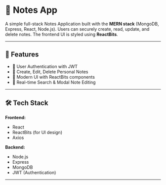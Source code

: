 # 📝 Notes App

A simple full-stack Notes Application built with the **MERN stack** (MongoDB, Express, React, Node.js). Users can securely create, read, update, and delete notes. The frontend UI is styled using **ReactBits**.

---

## 🚀 Features

- 🔐 User Authentication with JWT
- 📄 Create, Edit, Delete Personal Notes
- 🎨 Modern UI with ReactBits components
- 🔎 Real-time Search & Modal Note Editing

---

## 🛠️ Tech Stack

**Frontend:**
- React
- ReactBits (for UI design)
- Axios

**Backend:**
- Node.js
- Express
- MongoDB
- JWT (Authentication)

---

